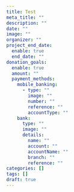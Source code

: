 ```yaml
---
title: Test
meta_title: ""
description: ""
date: ""
image: ""
organizer: ""
project_end_date:
  enable: true
  end_date: ""
donation_goals:
  enable: true
  amount: ""
  payment_methods:
    mobile_banking:
      - type: ""
        image: ""
        number: ""
        reference: ""
        accountType: ""
    bank:
      type: ""
      image: ""
      details:
        name: ""
        account: ""
        accountName: ""
        branch: ""
        reference: ""
categories: []
tags: []
draft: true
---
```

